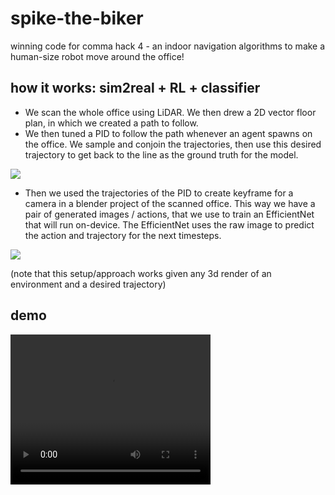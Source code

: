 # spike-the-biker
winning code for comma hack 4 - an indoor navigation algorithms to make a human-size robot move around the office!

## how it works: sim2real + RL + classifier
- We scan the whole office using LiDAR. We then drew a 2D vector floor plan, in which we created a path to follow.
- We then tuned a PID to follow the path whenever an agent spawns on the office. We sample and conjoin the trajectories, then use this desired trajectory to get back to the line as the ground truth for the model.

![](https://d112y698adiu2z.cloudfront.net/photos/production/software_photos/002/608/740/datas/original.gif)

- Then we used the trajectories of the PID to create keyframe for a camera in a blender project of the scanned office. This way we have a pair of generated images / actions, that we use to train an EfficientNet that will run on-device. The EfficientNet uses the raw image to predict the action and trajectory for the next timesteps.

![](https://d112y698adiu2z.cloudfront.net/photos/production/software_photos/002/608/704/datas/original.gif)

(note that this setup/approach works given any 3d render of an environment and a desired trajectory)

## demo
<video width="320" height="240" controls>
  <source src="https://raw.githubusercontent.com/expofx/spike-the-biker/main/demo.mp4" type="video/mp4">
</video>
